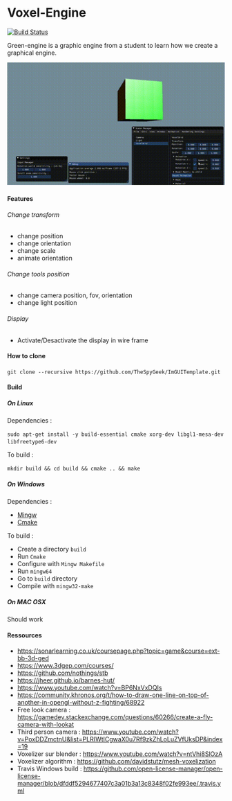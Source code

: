 # Voxel-Engine

[![Build Status](https://travis-ci.com/TheSpyGeek/VoxelEngine.svg?branch=master)](https://travis-ci.com/TheSpyGeek/VoxelEngine)

Green-engine is a graphic engine from a student to learn how we create a graphical engine.

![Voxel engine](ressources/demo.gif)

#### Features

###### Change transform

* change position
* change orientation
* change scale
* animate orientation

###### Change tools position

* change camera position, fov, orientation
* change light position

###### Display

* Activate/Desactivate the display in wire frame


#### How to clone

```git clone --recursive https://github.com/TheSpyGeek/ImGUITemplate.git```

#### Build

##### On Linux

Dependencies :

```sudo apt-get install -y build-essential cmake xorg-dev libgl1-mesa-dev libfreetype6-dev```

To build :

```mkdir build && cd build && cmake .. && make```

##### On Windows

Dependencies :

* [Mingw](https://sourceforge.net/projects/mingw-w64/)
* [Cmake](https://cmake.org/download/)

To build :

* Create a directory ```build```
* Run ```Cmake```
* Configure with ```Mingw Makefile```
* Run ```mingw64```
* Go to ```build``` directory
* Compile with ```mingw32-make```

##### On MAC OSX

Should work

#### Ressources

* https://sonarlearning.co.uk/coursepage.php?topic=game&course=ext-bb-3d-ged
* https://www.3dgep.com/courses/
* https://github.com/nothings/stb
* https://jheer.github.io/barnes-hut/
* https://www.youtube.com/watch?v=BP6NxVxDQIs
* https://community.khronos.org/t/how-to-draw-one-line-on-top-of-another-in-opengl-without-z-fighting/68922
* Free look camera : https://gamedev.stackexchange.com/questions/60266/create-a-fly-camera-with-lookat
* Third person camera : https://www.youtube.com/watch?v=PoxDDZmctnU&list=PLRIWtICgwaX0u7Rf9zkZhLoLuZVfUksDP&index=19
* Voxelizer sur blender : https://www.youtube.com/watch?v=ntVhi8SlOzA
* Voxelizer algorithm : https://github.com/davidstutz/mesh-voxelization
* Travis Windows build : https://github.com/open-license-manager/open-license-manager/blob/dfddf5294677407c3a01b3a13c8348f02fe993ee/.travis.yml

